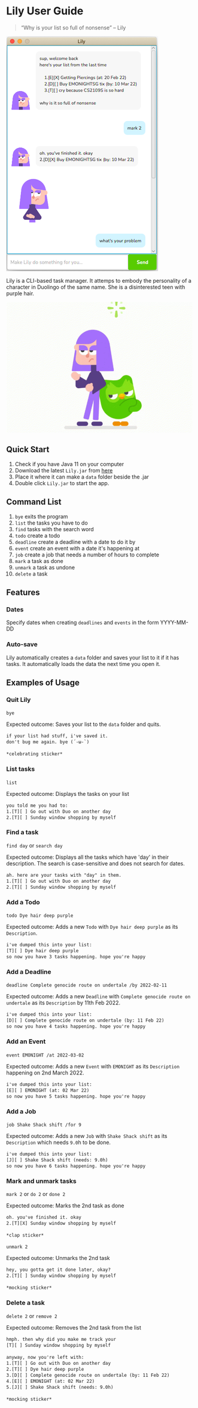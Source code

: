 # Lily User Guide
> “Why is your list so full of nonsense” – Lily

![App preview](Ui.png)

Lily is a CLI-based task manager. It attemps to embody the personality of a character in Duolingo of the same name. She is a disinterested teen with purple hair.

![Lily from Duolingo](intro.gif)

## Quick Start 
1. Check if you have Java 11 on your computer
2. Download the latest `Lily.jar` from [here](https://github.com/ian-from-dover/ip/releases)
3. Place it where it can make a `data` folder beside the .jar
4. Double click `Lily.jar` to start the app.

## Command List
1. `bye` exits the program
2. `list` the tasks you have to do
3. `find` tasks with the search word  
4. `todo` create a todo
5. `deadline` create a deadline with a date to do it by
6. `event` create an event with a date it's happening at
6. `job` create a job that needs a number of hours to complete
7. `mark` a task as done
8. `unmark` a task as undone
8. `delete` a task

## Features

### Dates
Specify dates when creating `deadlines` and `events` in the form YYYY-MM-DD

### Auto-save
Lily automatically creates a `data` folder and saves your list to it if it has tasks. It automatically loads the data the next time you open it.

## Examples of Usage

### Quit Lily
`bye`

Expected outcome: Saves your list to the `data` folder and quits.

```
if your list had stuff, i've saved it.
don't bug me again. bye (´-ω-`)

*celebrating sticker*
```

### List tasks
`list`

Expected outcome: Displays the tasks on your list

```
you told me you had to:
1.[T][ ] Go out with Duo on another day
2.[T][ ] Sunday window shopping by myself
```

### Find a task
`find day` or `search day`

Expected outcome: Displays all the tasks which have 'day' in their description. The search is case-sensitive and does not search for dates.

```
ah. here are your tasks with "day" in them.
1.[T][ ] Go out with Duo on another day
2.[T][ ] Sunday window shopping by myself
```

### Add a Todo
`todo Dye hair deep purple`

Expected outcome: Adds a new `Todo` with `Dye hair deep purple` as its `Description`.

```
i've dumped this into your list:
[T][ ] Dye hair deep purple
so now you have 3 tasks happening. hope you're happy
```

### Add a Deadline
`deadline Complete genocide route on undertale /by 2022-02-11`

Expected outcome: Adds a new `Deadline` with `Complete genocide route on undertale` as its `Description` by 11th Feb 2022.

```
i've dumped this into your list:
[D][ ] Complete genocide route on undertale (by: 11 Feb 22)
so now you have 4 tasks happening. hope you're happy
```

### Add an Event
`event EMONIGHT /at 2022-03-02`

Expected outcome: Adds a new `Event` with `EMONIGHT` as its `Description` happening on 2nd March 2022.

```
i've dumped this into your list:
[E][ ] EMONIGHT (at: 02 Mar 22)
so now you have 5 tasks happening. hope you're happy
```

### Add a Job
`job Shake Shack shift /for 9`

Expected outcome: Adds a new `Job` with `Shake Shack shift` as its `Description` which needs `9.0`h to be done.

```
i've dumped this into your list:
[J][ ] Shake Shack shift (needs: 9.0h)
so now you have 6 tasks happening. hope you're happy
```

### Mark and unmark tasks
`mark 2` or `do 2` or `done 2`

Expected outcome: Marks the 2nd task as done

```
oh. you've finished it. okay
2.[T][X] Sunday window shopping by myself

*clap sticker*
```

`unmark 2`

Expected outcome: Unmarks the 2nd task

```
hey, you gotta get it done later, okay?
2.[T][ ] Sunday window shopping by myself

*mocking sticker*
```

### Delete a task
`delete 2` or `remove 2`

Expected outcome: Removes the 2nd task from the list

```
hmph. then why did you make me track your
[T][ ] Sunday window shopping by myself

anyway, now you're left with:
1.[T][ ] Go out with Duo on another day
2.[T][ ] Dye hair deep purple
3.[D][ ] Complete genocide route on undertale (by: 11 Feb 22)
4.[E][ ] EMONIGHT (at: 02 Mar 22)
5.[J][ ] Shake Shack shift (needs: 9.0h)

*mocking sticker*
```